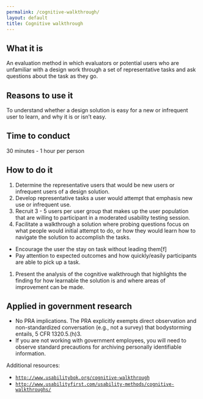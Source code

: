 ```yaml
---
permalink: /cognitive-walkthrough/
layout: default
title: Cognitive walkthrough
---
```


## What it is

An evaluation method in which evaluators or potential users who are unfamiliar with a design work through a set of representative tasks and ask questions about the task as they go. 


## Reasons to use it

To understand whether a design solution is easy for a new or infrequent user to learn, and why it is or isn’t easy.

## Time to conduct

30 minutes - 1 hour per person

## How to do it

1. Determine the representative users that would be new users or infrequent users of a design solution. 
2. Develop representative tasks a user would attempt that emphasis new use or infrequent use.
3. Recruit 3 - 5 users per user group that makes up the user population that are willing to participant in a moderated usability testing session. 
4. Facilitate a walkthrough a solution  where probing questions focus on what people would initial attempt to do, or how they would learn how to navigate the solution to accomplish the tasks.  
 - Encourage the user the stay on task without leading them[f]
 - Pay attention to expected outcomes and how quickly/easily participants are able to pick up a task. 
1. Present the analysis of the cognitive walkthrough that highlights the finding for how learnable the solution is and where areas of improvement can be made.

## Applied in government research

-  No PRA implications. The PRA explicitly exempts direct observation and non-standardized conversation (e.g., not a survey) that bodystorming entails, 5 CFR 1320.5.(h)3. 
-  If you are not working with government employees, you will need to observe standard precautions for archiving personally identifiable information.


Additional resources: 
- [`http://www.usabilitybok.org/cognitive-walkthrough`](http://www.usabilitybok.org/cognitive-walkthrough)
- [`http://www.usabilityfirst.com/usability-methods/cognitive-walkthroughs/`](http://www.usabilitybok.org/cognitive-walkthrough)